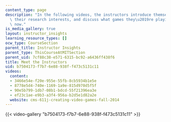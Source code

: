 ```yaml
---
content_type: page
description: "In the following videos, the instructors introduce themselves, share\
  \ their research interests, and discuss what games they\u2019re playing and creating\
  \ now."
is_media_gallery: true
layout: instructor_insights
learning_resource_types: []
ocw_type: CourseSection
parent_title: Instructor Insights
parent_type: ThisCourseAtMITSection
parent_uid: 7cf88c38-e571-6315-bc92-a6436ff438f6
title: Meet the Instructors
uid: b7504173-f7b7-6e88-938f-f473c5131c11
videos:
  content:
  - 3466e54e-f20e-955e-55fb-8cb5934b1e5e
  - 8778e5d4-740e-1169-1a9e-815d970d5f5f
  - 90e5b799-1db7-08b1-bdcd-55f21396ea3e
  - ef23c1ae-e9b3-a3f4-956a-b2d5e1d82a2e
  website: cms-611j-creating-video-games-fall-2014
---
```



{{< video-gallery "b7504173-f7b7-6e88-938f-f473c5131c11" >}}


